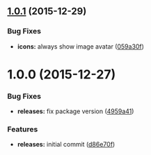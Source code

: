 <a name="1.0.1"></a>
## [1.0.1](https://github.com/hypeJunction/Elgg-ui_icons_files/compare/1.0.0...v1.0.1) (2015-12-29)


### Bug Fixes

* **icons:** always show image avatar ([059a30f](https://github.com/hypeJunction/Elgg-ui_icons_files/commit/059a30f))



<a name="1.0.0"></a>
# 1.0.0 (2015-12-27)


### Bug Fixes

* **releases:** fix package version ([4959a41](https://github.com/hypeJunction/Elgg-ui_icons_files/commit/4959a41))

### Features

* **releases:** initial commit ([d86e70f](https://github.com/hypeJunction/Elgg-ui_icons_files/commit/d86e70f))




